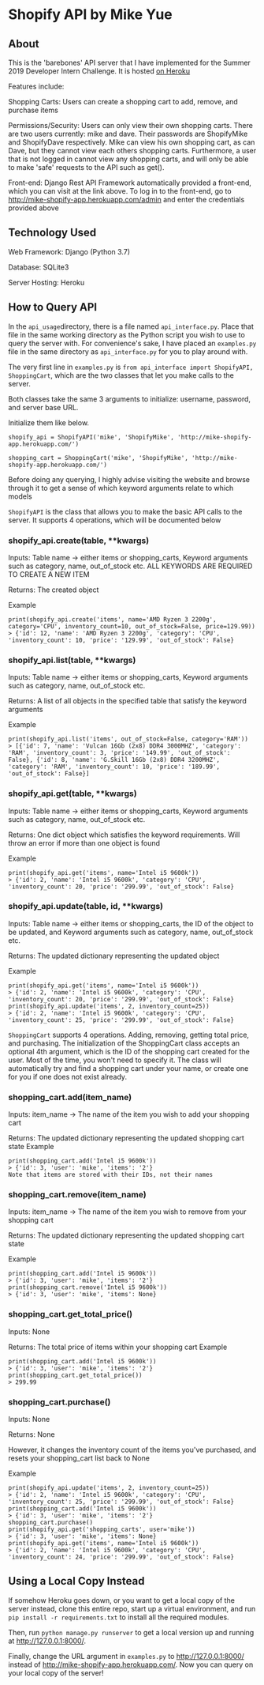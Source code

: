 # Shopify API by Mike Yue

## About
This is the 'barebones' API server that I have implemented for the Summer 2019 Developer Intern Challenge.
It is hosted [on Heroku](http://mike-shopify-app.herokuapp.com/)

Features include:

Shopping Carts: Users can create a shopping cart to add, remove, and purchase items

Permissions/Security: Users can only view their own shopping carts. There are two users currently: mike and dave. Their passwords are ShopifyMike and ShopifyDave respectively. Mike can view his own shopping cart, as can Dave, but they cannot view each others shopping carts. Furthermore, a user that is not logged in cannot view any shopping carts, and will only be able to make 'safe' requests to the API such as get().

Front-end: Django Rest API Framework automatically provided a front-end, which you can visit at the link above. To log in to the front-end, go to http://mike-shopify-app.herokuapp.com/admin and enter the credentials provided above

## Technology Used
Web Framework: Django (Python 3.7)

Database: SQLite3

Server Hosting: Heroku

## How to Query API
In the `api_usage`directory, there is a file named `api_interface.py`. Place that file in the same working directory as the Python script you wish to use to query the server with. For convenience's sake, I have placed an `examples.py` file in the same directory as `api_interface.py` for you to play around with.

The very first line in `examples.py` is `from api_interface import ShopifyAPI, ShoppingCart`, which are the two classes that let you make calls to the server. 

Both classes take the same 3 arguments to initialize: username, password, and server base URL.

Initialize them like below.

`shopify_api = ShopifyAPI('mike', 'ShopifyMike', 'http://mike-shopify-app.herokuapp.com/')`

`shopping_cart = ShoppingCart('mike', 'ShopifyMike', 'http://mike-shopify-app.herokuapp.com/')`

Before doing any querying, I highly advise visiting the website and browse through it to get a sense of which keyword arguments relate to which models


`ShopifyAPI` is the class that allows you to make the basic API calls to the server. It supports 4 operations, which will be documented below

### shopify_api.create(table, **kwargs) 

Inputs: Table name -> either items or shopping_carts, Keyword arguments such as category, name, out_of_stock etc. ALL KEYWORDS ARE REQUIRED TO CREATE A NEW ITEM

Returns: The created object

Example
```
print(shopify_api.create('items', name='AMD Ryzen 3 2200g', category='CPU', inventory_count=10, out_of_stock=False, price=129.99))
> {'id': 12, 'name': 'AMD Ryzen 3 2200g', 'category': 'CPU', 'inventory_count': 10, 'price': '129.99', 'out_of_stock': False}
```


### shopify_api.list(table, **kwargs) 

Inputs: Table name -> either items or shopping_carts, Keyword arguments such as category, name, out_of_stock etc. 

Returns: A list of all objects in the specified table that satisfy the keyword arguments

Example
```
print(shopify_api.list('items', out_of_stock=False, category='RAM'))
> [{'id': 7, 'name': 'Vulcan 16Gb (2x8) DDR4 3000MHZ', 'category': 'RAM', 'inventory_count': 3, 'price': '149.99', 'out_of_stock': False}, {'id': 8, 'name': 'G.Skill 16Gb (2x8) DDR4 3200MHZ', 'category': 'RAM', 'inventory_count': 10, 'price': '189.99', 'out_of_stock': False}]
```

### shopify_api.get(table, **kwargs)

Inputs: Table name -> either items or shopping_carts, Keyword arguments such as category, name, out_of_stock etc. 

Returns: One dict object which satisfies the keyword requirements. Will throw an error if more than one object is found

Example
```
print(shopify_api.get('items', name='Intel i5 9600k'))
> {'id': 2, 'name': 'Intel i5 9600k', 'category': 'CPU', 'inventory_count': 20, 'price': '299.99', 'out_of_stock': False}
```

### shopify_api.update(table, id, **kwargs)

Inputs: Table name -> either items or shopping_carts, the ID of the object to be updated, and Keyword arguments such as category, name, out_of_stock etc. 

Returns: The updated dictionary representing the updated object

Example
```
print(shopify_api.get('items', name='Intel i5 9600k'))
> {'id': 2, 'name': 'Intel i5 9600k', 'category': 'CPU', 'inventory_count': 20, 'price': '299.99', 'out_of_stock': False}
print(shopify_api.update('items', 2, inventory_count=25))
> {'id': 2, 'name': 'Intel i5 9600k', 'category': 'CPU', 'inventory_count': 25, 'price': '299.99', 'out_of_stock': False}
```

`ShoppingCart` supports 4 operations. Adding, removing, getting total price, and purchasing. The initialization of the ShoppingCart class accepts an optional 4th argument, which is the ID of the shopping cart created for the user. Most of the time, you won't need to specify it. The class will automatically try and find a shopping cart under your name, or create one for you if one does not exist already.

### shopping_cart.add(item_name)

Inputs: item_name -> The name of the item you wish to add your shopping cart

Returns: The updated dictionary representing the updated shopping cart state
Example
```
print(shopping_cart.add('Intel i5 9600k'))
> {'id': 3, 'user': 'mike', 'items': '2'}
Note that items are stored with their IDs, not their names
```

### shopping_cart.remove(item_name)

Inputs: item_name -> The name of the item you wish to remove from your shopping cart

Returns: The updated dictionary representing the updated shopping cart state

Example
```
print(shopping_cart.add('Intel i5 9600k'))
> {'id': 3, 'user': 'mike', 'items': '2'}
print(shopping_cart.remove('Intel i5 9600k'))
> {'id': 3, 'user': 'mike', 'items': None}
```

### shopping_cart.get_total_price()

Inputs: None

Returns: The total price of items within your shopping cart
Example
```
print(shopping_cart.add('Intel i5 9600k'))
> {'id': 3, 'user': 'mike', 'items': '2'}
print(shopping_cart.get_total_price())
> 299.99
```

### shopping_cart.purchase()

Inputs: None

Returns: None

However, it changes the inventory count of the items you've purchased, and resets your shopping_cart list back to None

Example
```
print(shopify_api.update('items', 2, inventory_count=25))
> {'id': 2, 'name': 'Intel i5 9600k', 'category': 'CPU', 'inventory_count': 25, 'price': '299.99', 'out_of_stock': False}
print(shopping_cart.add('Intel i5 9600k'))
> {'id': 3, 'user': 'mike', 'items': '2'}
shopping_cart.purchase()
print(shopify_api.get('shopping_carts', user='mike'))
> {'id': 3, 'user': 'mike', 'items': None}
print(shopify_api.get('items', name='Intel i5 9600k'))
> {'id': 2, 'name': 'Intel i5 9600k', 'category': 'CPU', 'inventory_count': 24, 'price': '299.99', 'out_of_stock': False}
```

## Using a Local Copy Instead
If somehow Heroku goes down, or you want to get a local copy of the server instead, clone this entire repo, start up a virtual environment, and run `pip install -r requirements.txt` to install all the required modules. 

Then, run `python manage.py runserver` to get a local version up and running at http://127.0.0.1:8000/. 

Finally, change the URL argument in `examples.py` to http://127.0.0.1:8000/ instead of http://mike-shopify-app.herokuapp.com/. Now you can query on your local copy of the server!

